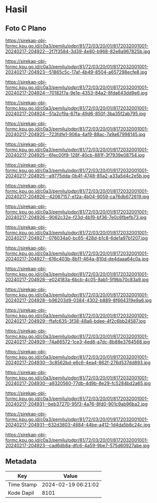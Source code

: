 # Hasil

## Foto C Plano

https://sirekap-obj-formc.kpu.go.id/c0a3/pemilu/pdpr/81/72/03/20/01/8172032001001-20240217-204922--2f7f3584-3d39-4e80-b968-82e8a967825b.jpg

https://sirekap-obj-formc.kpu.go.id/c0a3/pemilu/pdpr/81/72/03/20/01/8172032001001-20240217-204923--51865c5c-17af-4b49-8504-a657298ecfe8.jpg

https://sirekap-obj-formc.kpu.go.id/c0a3/pemilu/pdpr/81/72/03/20/01/8172032001001-20240217-204924--70182f7a-9e1e-4353-84a2-8fda643dd9e6.jpg

https://sirekap-obj-formc.kpu.go.id/c0a3/pemilu/pdpr/81/72/03/20/01/8172032001001-20240217-204924--51a2cf9a-67fa-49d6-850f-3ba35f2ab795.jpg

https://sirekap-obj-formc.kpu.go.id/c0a3/pemilu/pdpr/81/72/03/20/01/8172032001001-20240217-204925--723fdfe1-906a-4af9-88ac-7a9a67998145.jpg

https://sirekap-obj-formc.kpu.go.id/c0a3/pemilu/pdpr/81/72/03/20/01/8172032001001-20240217-204925--6fec00f9-128f-40cb-881f-3f7939e08754.jpg

https://sirekap-obj-formc.kpu.go.id/c0a3/pemilu/pdpr/81/72/03/20/01/8172032001001-20240217-204925--a9775dda-0b4f-4748-85a2-a33a5d4c2e5b.jpg

https://sirekap-obj-formc.kpu.go.id/c0a3/pemilu/pdpr/81/72/03/20/01/8172032001001-20240217-204926--42067157-e12a-4b04-9059-ca76db672619.jpg

https://sirekap-obj-formc.kpu.go.id/c0a3/pemilu/pdpr/81/72/03/20/01/8172032001001-20240217-204926--9062c32e-f23d-4b19-bf36-7e0c6fbefb73.jpg

https://sirekap-obj-formc.kpu.go.id/c0a3/pemilu/pdpr/81/72/03/20/01/8172032001001-20240217-204927--076034a0-bc65-428d-b1c8-6de1a97b1207.jpg

https://sirekap-obj-formc.kpu.go.id/c0a3/pemilu/pdpr/81/72/03/20/01/8172032001001-20240217-204927--616c403b-8b11-464a-810d-de4daaa64c0a.jpg

https://sirekap-obj-formc.kpu.go.id/c0a3/pemilu/pdpr/81/72/03/20/01/8172032001001-20240217-204928--e024183a-6bcb-4c05-8ab1-5f9bb70c83a9.jpg

https://sirekap-obj-formc.kpu.go.id/c0a3/pemilu/pdpr/81/72/03/20/01/8172032001001-20240217-204928--b96203d9-0384-4302-b889-8f664319e9a6.jpg

https://sirekap-obj-formc.kpu.go.id/c0a3/pemilu/pdpr/81/72/03/20/01/8172032001001-20240217-204929--ffafc635-3f38-48a6-bdee-4f2c6bb24587.jpg

https://sirekap-obj-formc.kpu.go.id/c0a3/pemilu/pdpr/81/72/03/20/01/8172032001001-20240217-204929--74a66572-1ce3-4ed8-a7dc-8b88e3764568.jpg

https://sirekap-obj-formc.kpu.go.id/c0a3/pemilu/pdpr/81/72/03/20/01/8172032001001-20240217-204930--3c8562bd-e6c6-4ea4-862f-276d537dd893.jpg

https://sirekap-obj-formc.kpu.go.id/c0a3/pemilu/pdpr/81/72/03/20/01/8172032001001-20240217-204930--a9320560-77db-4d9b-8e29-fc5284bd2a65.jpg

https://sirekap-obj-formc.kpu.go.id/c0a3/pemilu/pdpr/81/72/03/20/01/8172032001001-20240217-204931--beb37270-95f3-4a76-8fd0-901c9ab96ba2.jpg

https://sirekap-obj-formc.kpu.go.id/c0a3/pemilu/pdpr/81/72/03/20/01/8172032001001-20240217-204931--632d3803-4884-44be-a412-1d4da5b8c24c.jpg

https://sirekap-obj-formc.kpu.go.id/c0a3/pemilu/pdpr/81/72/03/20/01/8172032001001-20240217-204923--cad6db8a-dfc6-4a59-9be7-575d60927abe.jpg


## Metadata

| Key        | Value               |
| ---------- | ------------------- |
| Time Stamp | 2024-02-19 06:21:02 |
| Kode Dapil | 8101                |



